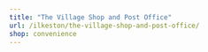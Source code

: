 ```yaml
---
title: "The Village Shop and Post Office"
url: /ilkeston/the-village-shop-and-post-office/
shop: convenience
---
```

